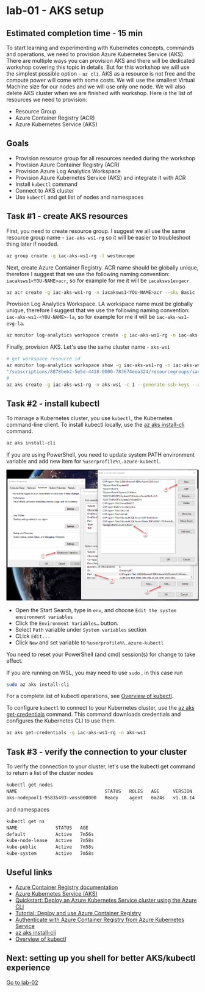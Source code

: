 # lab-01 - AKS setup

## Estimated completion time - 15 min

To start learning and experimenting with Kubernetes concepts, commands and operations, we need to provision Azure Kubernetes Service (AKS). There are multiple ways you can provision AKS and there will be dedicated workshop covering this topic in details. But for this workshop we will use the simplest possible option - `az cli`. AKS as a resource is not free and the compute power will come with some costs. We will use the smallest Virtual Machine size for our nodes and we will use only one node. We will also delete AKS cluster when we are finished with workshop. Here is the list of resources we need to provision:

* Resource Group
* Azure Container Registry (ACR)
* Azure Kubernetes Service (AKS)


## Goals

* Provision resource group for all resources needed during the workshop
* Provision Azure Container Registry (ACR)
* Provision Azure Log Analytics Workspace
* Provision Azure Kubernetes Service (AKS) and integrate it with ACR
* Install `kubectl` command 
* Connect to AKS cluster
* Use `kubectl` and get list of nodes and namespaces

## Task #1 - create AKS resources

First, you need to create resource group. I suggest we all use the same resource group name - `iac-aks-ws1-rg` so it will be easier to troubleshoot thing later if needed. 

```bash
az group create -g iac-aks-ws1-rg -l westeurope
```

Next, create Azure Container Registry. ACR name should be globally unique, therefore I suggest that we use the following naming convention: `iacaksws1<YOU-NAME>acr`, so for example for me it will be  `iacaksws1evgacr`.

```bash
az acr create -g iac-aks-ws1-rg -n iacaksws1<YOU-NAME>acr --sku Basic
```

Provision Log Analytics Workspace. LA workspace name must be globally unique, therefore I suggest that we use the following naming convention: `iac-aks-ws1-<YOU-NAME>-la`, so for example for me it will be  `iac-aks-ws1-evg-la`.

```bash
az monitor log-analytics workspace create -g iac-aks-ws1-rg -n iac-aks-ws1-<YOU-NAME>-la
```

Finally, provision AKS. Let's use the same cluster name - `aks-ws1`

```bash
# get workspace resource id
az monitor log-analytics workspace show -g iac-aks-ws1-rg -n iac-aks-ws1-<YOU-NAME>-la --query id
"/subscriptions/8878beb2-5e5d-4418-0000-783674eea324/resourcegroups/iac-aks-ws1-rg/providers/microsoft.operationalinsights/workspaces/iac-aks-ws1-<YOU-NAME>-la"
#
az aks create -g iac-aks-ws1-rg -n aks-ws1 -c 1 --generate-ssh-keys --attach-acr iacaksws1<YOU-NAME>acr --enable-addons monitoring --workspace-resource-id "/subscriptions/8878beb2-5e5d-4418-0000-783674eea324/resourcegroups/iac-aks-ws1-rg/providers/microsoft.operationalinsights/workspaces/iac-aks-ws1-<YOU-NAME>-la"
```

## Task #2 - install kubectl

To manage a Kubernetes cluster, you use `kubectl`, the Kubernetes command-line client. To install kubectl locally, use the [az aks install-cli](https://docs.microsoft.com/en-us/cli/azure/aks?view=azure-cli-latest&WT.mc_id=AZ-MVP-5003837#az_aks_install_cli) command. 

```bash
az aks install-cli
```
If you are using PowerShell, you need to update system PATH environment variable and add new item for  `%userprofile%\.azure-kubectl`. 

![env](images/env.png)

* Open the Start Search, type in `env`, and choose `Edit the system environment variables`
* Click the `Environment Variables…` button.
* Select `Path` variable under `System variables` section
* CLick `Edit...`
* Click `New` and set variable to `%userprofile%\.azure-kubectl`

You need to reset your PowerShell (and cmd) session(s) for change to take effect.

If you are running on WSL, you may need to use `sudo` , in this case run 

```bash
sudo az aks install-cli
```

For a complete list of kubectl operations, see [Overview of kubectl](https://kubernetes.io/docs/reference/kubectl/overview/).

To configure `kubectl` to connect to your Kubernetes cluster, use the [az aks get-credentials](https://docs.microsoft.com/en-us/cli/azure/aks?view=azure-cli-latest&WT.mc_id=AZ-MVP-5003837#az_aks_get_credentials) command. This command downloads credentials and configures the Kubernetes CLI to use them.

```bash
az aks get-credentials -g iac-aks-ws1-rg -n aks-ws1
```

## Task #3 - verify the connection to your cluster

To verify the connection to your cluster, let's use the kubectl get command to return a list of the cluster nodes 

```bash
kubectl get nodes
NAME                                STATUS   ROLES   AGE     VERSION
aks-nodepool1-95835493-vmss000000   Ready    agent   6m24s   v1.18.14
```

and namespaces

```bash
kubectl get ns
NAME              STATUS   AGE
default           Active   7m56s
kube-node-lease   Active   7m58s
kube-public       Active   7m58s
kube-system       Active   7m58s
```

## Useful links

* [Azure Container Registry documentation](https://docs.microsoft.com/en-us/azure/container-registry/?WT.mc_id=AZ-MVP-5003837)
* [Azure Kubernetes Service (AKS)](https://docs.microsoft.com/en-us/azure/aks/?WT.mc_id=AZ-MVP-5003837)
* [Quickstart: Deploy an Azure Kubernetes Service cluster using the Azure CLI](https://docs.microsoft.com/en-us/azure/aks/kubernetes-walkthrough?WT.mc_id=AZ-MVP-5003837)
* [Tutorial: Deploy and use Azure Container Registry](https://docs.microsoft.com/en-us/azure/aks/tutorial-kubernetes-prepare-acr?WT.mc_id=AZ-MVP-5003837)
* [Authenticate with Azure Container Registry from Azure Kubernetes Service](https://docs.microsoft.com/en-us/azure/aks/cluster-container-registry-integration?WT.mc_id=AZ-MVP-5003837)
* [az aks install-cli](https://docs.microsoft.com/en-us/cli/azure/aks?view=azure-cli-latest?WT.mc_id=AZ-MVP-5003837#az_aks_install_cli)
* [Overview of kubectl](https://kubernetes.io/docs/reference/kubectl/overview/)

## Next: setting up you shell for better AKS/kubectl experience

[Go to lab-02](../lab-02/readme.md)

